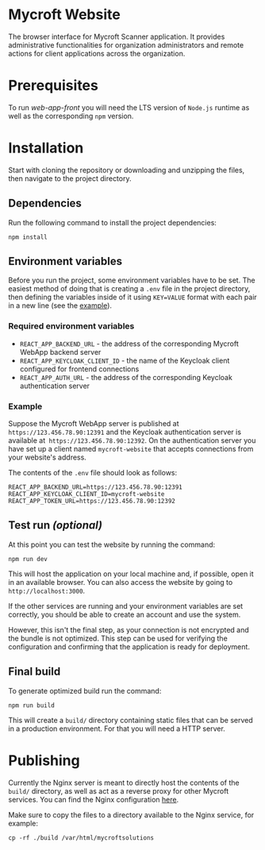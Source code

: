 # Mycroft Website

The browser interface for Mycroft Scanner application. It provides administrative functionalities for organization administrators and remote actions for client applications across the organization.

# Prerequisites

To run _web-app-front_ you will need the LTS version of `Node.js` runtime as well as the corresponding `npm` version.

# Installation

Start with cloning the repository or downloading and unzipping the files, then navigate to the project directory.

## Dependencies

Run the following command to install the project dependencies:

```
npm install
```

## Environment variables

Before you run the project, some environment variables have to be set.
The easiest method of doing that is creating a `.env` file in the project directory, then defining the variables inside of it using `KEY=VALUE` format with each pair in a new line (see the [example](#example)).

### Required environment variables

- `REACT_APP_BACKEND_URL` - the address of the corresponding Mycroft WebApp backend server
- `REACT_APP_KEYCLOAK_CLIENT_ID` - the name of the Keycloak client configured for frontend connections
- `REACT_APP_AUTH_URL` - the address of the corresponding Keycloak authentication server

### Example

Suppose the Mycroft WebApp server is published at `https://123.456.78.90:12391` and the Keycloak authentication server is available at` https://123.456.78.90:12392`.
On the authentication server you have set up a client named `mycroft-website` that accepts connections from your website's address.

The contents of the `.env` file should look as follows:

```
REACT_APP_BACKEND_URL=https://123.456.78.90:12391
REACT_APP_KEYCLOAK_CLIENT_ID=mycroft-website
REACT_APP_TOKEN_URL=https://123.456.78.90:12392
```

## Test run _(optional)_

At this point you can test the website by running the command:

```
npm run dev
```

This will host the application on your local machine and, if possible, open it in an available browser.
You can also access the website by going to `http://localhost:3000`.

If the other services are running and your environment variables are set correctly, you should be able to create an account and use the system.

However, this isn't the final step, as your connection is not encrypted and the bundle is not optimized.
This step can be used for verifying the configuration and confirming that the application is ready for deployment.

## Final build

To generate optimized build run the command:

```
npm run build
```

This will create a `build/` directory containing static files that can be served in a production environment.
For that you will need a HTTP server.

# Publishing

Currently the Nginx server is meant to directly host the contents of the `build/` directory, as well as act as a reverse proxy for other Mycroft services.
You can find the Nginx configuration [here](../mycroft-web-server).

Make sure to copy the files to a directory available to the Nginx service, for example:

```
cp -rf ./build /var/html/mycroftsolutions
```
